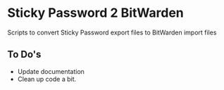# Sticky Password 2 BitWarden

Scripts to convert Sticky Password export files to BitWarden import files

## To Do's

- Update documentation
- Clean up code a bit.